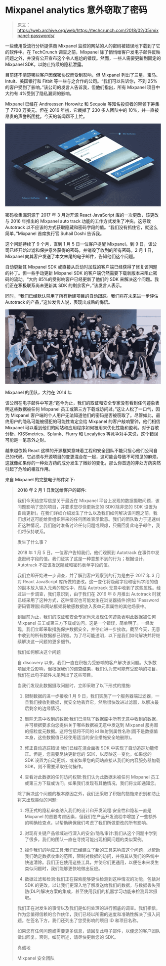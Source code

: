 # Mixpanel analytics 意外窃取了密码 

> 原文：<https://web.archive.org/web/https://techcrunch.com/2018/02/05/mixpanel-passwords/>

一些使用受流行分析提供商 Mixpanel 监控的网站的人的密码被错误地下载到了它的软件中。在 TechCrunch 调查之前，Mixpanel 除了悄悄给客户发电子邮件反映问题之外，并没有公开宣布这个令人尴尬的错误。然而，一些人需要更新到固定的 Mixpanel SDK，以防止持续的隐私泄露。

目前还不清楚哪些客户因保密协议而受到影响，但 Mixpanel 列出了三星、宝马、Intuit、美国银行和 Fitbit 等一些与之合作的公司。“我们可以告诉你，不到 25%的客户受到了影响，”该公司的发言人告诉我，但他们指出，所有 Mixpanel 项目中大约有 4%受到了隐私漏洞的影响。

Mixpanel 已经在 Andreessen Horowitz 和 Sequoia 等知名投资者的带领下筹集了 7700 万美元。但在 2016 年初，它裁掉了 230 多人团队中的 10%，并一直被昂贵的声誉所困扰。今天的新闻帮不上忙。

![mixpanel in app notifications](img/c30dee235c7473690d6e87e49287d395.png)

密码收集漏洞源于 2017 年 3 月对开源 React JavaScript 库的一次更改，该更改与 2016 年推出的 Mixpanel auto track 功能的工作方式发生了冲突。这导致 Autotrack 以不应该的方式获取隐藏和密码字段的值。“我们没有抓住它，就这么简单，”Mixpanel 首席执行官 Suhail Doshi 告诉我。

这个问题持续了 9 个月，直到 1 月 5 日一位客户提醒 Mixpanel。到 9 日，该公司已经开始过滤和保护意外获得的密码，并销毁了收到的所有密码。2 月 1 日，Mixpanel 向其客户发送了本文末尾的电子邮件，告知他们这个问题。

自动更新其 Mixpanel SDK 或直接从启动时加载的客户端已经获得了修复该问题的补丁。但一些手动更新 Mixpanel SDK 的客户端仍然需要下载新版本来阻止密码的流动。“大约 85%的受影响客户已经更新了他们的 SDK 来解决这个问题。我们正在积极联系尚未更新其 SDK 的剩余客户，”该发言人表示。

同时，“我们已经默认禁用了所有新建项目的自动跟踪。我们将在未来进一步评估 Autotrack 的产品，”这位发言人说，表现出成熟的悔悟。

![mixpanel team](img/45bd27d383fa8c2ca3cfa30574add303.png)

Mixpanel 的团队，大约在 2014 年

该公司在电子邮件中写道:“迄今为止，我们的取证和安全专家没有看到任何迹象表明这些数据被任何 Mixpanel 员工或第三方下载或访问过。”这让人松了一口气，因为 Mixpanel 客户端的个人用户无法知道他们的密码是否被窃取了。尽管如此，最终用户的隐私可能被侵犯的可能性肯定会给 Mixpanel 的客户敲响警钟，他们相信 Mixpanel 可以看到他们的网站和应用程序如何被用来优化性能和盈利。对于谷歌分析、KISSmetrics、Splunk、Flurry 和 Localytics 等竞争对手来说，这个错误可能是一笔意外之财。

越来越依赖 React 这样的开源框架意味着工程和安全团队不能只担心他们公司自己的代码。它必须与开源项目的变更混合在一起，这可能会导致不可预见的麻烦。这就像如果你的一种处方药的成分发生了微妙的变化，那么你首选的非处方药突然引起了危险的相互作用。

来自 Mixpanel 的完整电子邮件如下:

> **2018 年 2 月 1 日发送给客户的邮件:**
> 
> 我们今天给您写信是关于最近在 Mixpanel 平台上发现的数据摄取问题，该问题影响了您的项目，并要求您尽快更新您的 SDK(除非您的 SDK 设置为自动更新)。在我们详细介绍发生了什么以及我们如何解决该问题之前，我们想对这可能给贵组织带来的任何困难表示歉意。我们的团队致力于迅速纠正这种情况，我们随时准备讨论任何问题或顾虑，只需回复此电子邮件，我们将保持联系。
> 
> 发生了什么事？
> 
> 2018 年 1 月 5 日，一位客户告知我们，他们观察到 Autotrack 在事件中发送密码字段的值。我们证实了这是一种意想不到的行为；根据设计，Autotrack 不应该发送隐藏和密码表单字段的值。
> 
> 我们立即开始进一步调查，并了解到客户观察到的行为是由于 2017 年 3 月对 React JavaScript 库所做的更改。这一变化将隐藏字段和密码字段的值的副本放入输入元素的属性中，然后 Autotrack 无意中收到了这些属性。经过进一步调查，我们意识到，由于我们在 2016 年 8 月推出 Autotrack 时就已经采用了这种方式，这种情况也可能发生在浏览器插件(例如 1Password 密码管理器)和网站框架将敏感数据放入表单元素属性的其他场景中。
> 
> 到目前为止，我们的取证和安全专家尚未发现任何迹象表明此数据被任何 Mixpanel 员工或第三方下载或访问。这是一个错误，简单明了。一经发现，我们立即采取措施保护数据安全，并停止进一步接收。截至今天，无意中收到的所有数据都已销毁。为了尽可能透明，以下是我们如何解决并将继续解决这一问题的更多细节。
> 
> 我们如何解决这个问题
> 
> 自 discovery 以来，我们一直在积极为受影响的客户解决该问题。大多数项目未受影响，但根据我们的调查结果，我们认为您可能有受影响的项目，我们在此电子邮件末尾列出了这些项目。
> 
> 当我们发现此数据摄取问题时，立即采取了以下形式的措施:
> 
> 1.  限制数据的进一步接收:1 月 9 日，我们实施了一个服务器端过滤器，一旦我们接收到数据，就安全地丢弃它，然后很快改进过滤器，以解决最后剩余的边缘情况。
>     
>     
> 2.  删除无意中收到的数据:我们已清除了数据库中所有无意中收到的数据，并可根据要求向您提供关于哪些数据被无意中发送到 Mixpanel 服务器的细粒度元数据。这将包括将不同的 id 映射到属性名称(而不是数据值本身，这些数据值已经使用适当的安全措施安全地删除)。
>     
>     
> 3.  修正自动追踪错误:我们已经在混合面板 SDK 中实现了自动追踪功能修正。但是，您需要尽快更新您的 SDK，以反映这一变化。如果您的 SDK 设置为自动更新，或者如果您的网站直接从我们的内容服务器加载 SDK，则不需要采取任何操作。
>     
>     
> 4.  查看对此数据的任何访问权限:我们认为此数据未被任何 Mixpanel 员工或第三方下载或访问。如果我们发现有其他情况，我们将立即通知您。
>     
>     
> 
> 除了解决这个问题的根本原因之外，我们还采取了积极的措施来识别和防止将来出现类似的问题:
> 
> 1.  将正式的隐私审查纳入我们的设计和开发流程:安全性和隐私一直是 Mixpanel 的首要考虑因素，但我们在产品开发流程中增加了一些额外的明确检查点，以帮助确保我们考虑了我们所做更改的所有影响。
>     
>     
> 2.  对现有关键产品领域进行深入的安全/隐私审计:我们从这个问题中学到了很多，我们的团队一直在寻找可能出现相同问题的类似案例。
>     
>     
> 3.  操作我们的响应工具:我们已经建立了新的工具来响应这个问题，以帮助我们确定数据收集的范围，限制对数据的访问，并将其从我们的系统中快速清除。我们正在使用这些工具，并使它们更通用，以便在未来发生类似问题时，我们能够更快地做出反应。
>     
>     
> 4.  数据过滤和检测:我们正在探索能够更快检测到这种情况的功能，包括对 SDK 的更改，以让我们更深入地了解发送给我们的数据，与数据丢失预防(DLP)解决方案的集成，甚至使用我们的机器学习功能来检测异常摄取。
>     
>     
> 
> 我们正在对发生的事情以及我们是如何处理的进行彻底的调查。我们相信，作为您值得信赖的合作伙伴，我们已经以所需的速度和准确性解决了摄入问题。在签名下方，我们还列出了您受影响的项目 ID 和项目名称。
> 
> 如果您有任何问题或需要更多信息，请回复此电子邮件，以便您的客户团队做出回复。否则，如前所述，请尽快更新您的 SDK。
> 
> 真诚地
> 
> Mixpanel 安全团队